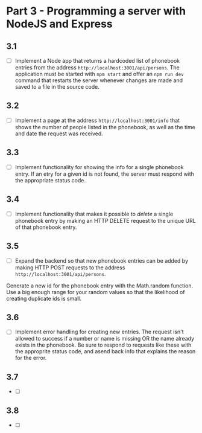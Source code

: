 # Part 3 - Programming a server with NodeJS and Express

## 3.1
- [ ] Implement a Node app that returns a hardcoded list of phonebook entries from the address `http://localhost:3001/api/persons`. The application must be started with `npm start` and offer an `npm run dev` command that restarts the server whenever changes are made and saved to a file in the source code.

## 3.2
- [ ] Implement a page at the address `http://localhost:3001/info` that shows the number of people listed in the phonebook, as well as the time and date the request was received.

## 3.3
- [ ] Implement functionality for showing the info for a single phonebook entry. If an etry for a given id is not found, the server must respond with the appropriate status code.

## 3.4
- [ ] Implement functionality that makes it possible to *delete* a single phonebook entry by making an HTTP DELETE request to the unique URL of that phonebook entry.

## 3.5
- [ ] Expand the backend so that new phonebook entries can be added by making HTTP POST requests to the address `http://localhost:3001/api/persons`.

Generate a new id for the phonebook entry with the Math.random function. Use a big enough range for your random values so that the likelihood of creating duplicate ids is small.

## 3.6
- [ ] Implement error handling for creating new entries. The request isn't allowed to success if a number or name is missing OR the name already exists in the phonebook. Be sure to respond to requests like these with the approprite status code, and asend back info that explains the reason for the error.

## 3.7
- [ ] 

## 3.8
- [ ]